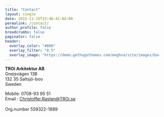 ```yaml
---
title: "Contact"
layout: single
date: 2022-11-25T15:48:41-04:00
permalink: /contact/
author_profile: false
breadcrumbs: false
paginator: false
header:
  overlay_color: "#000"
  overlay_filter: "0.5"
  overlay_image: "https://demo.gethugothemes.com/meghna/site/images/backgrounds/hero-area.jpg"
---
```


**TROi Arkitektur AB** <Br/>
Gnejsvägen 13B <Br/>
132 35 Saltsjö-boo <Br/>
Sweden <Br/>

Mobile: 0708-93 95 51 <Br/>
Email : Christoffer.Rasten@TROi.se <Br/>
<Br/>
Org.number 559322-1889

